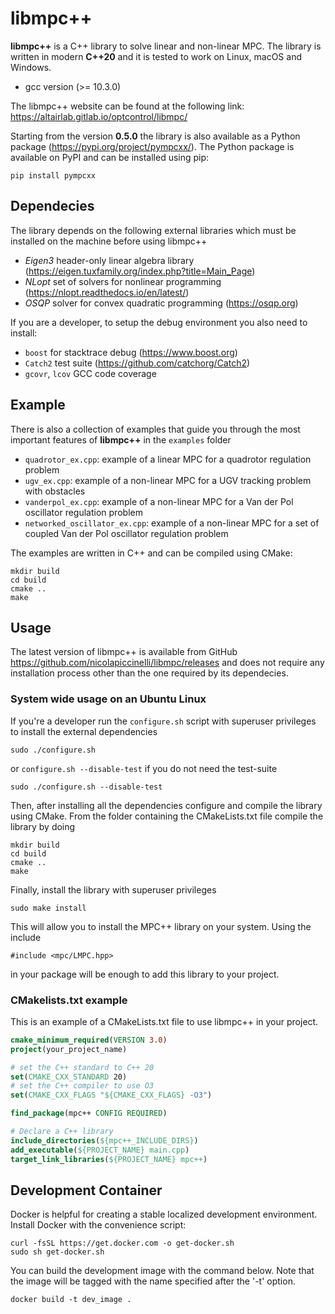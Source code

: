 # libmpc++
**libmpc++** is a C++ library to solve linear and non-linear MPC. The library is written in modern **C++20** and it
is tested to work on Linux, macOS and Windows.

* gcc version (>= 10.3.0)

The libmpc++ website can be found at the following link: https://altairlab.gitlab.io/optcontrol/libmpc/

Starting from the version **0.5.0** the library is also available as a Python package (https://pypi.org/project/pympcxx/). The Python package is available on PyPI and can be installed using pip:
```
pip install pympcxx
```

## Dependecies
The library depends on the following external libraries which must be installed on the machine before using libmpc++

* *Eigen3* header-only linear algebra library (https://eigen.tuxfamily.org/index.php?title=Main_Page)
* *NLopt* set of solvers for nonlinear programming (https://nlopt.readthedocs.io/en/latest/)
* *OSQP* solver for convex quadratic programming (https://osqp.org)

If you are a developer, to setup the debug environment you also need to install:
- `boost` for stacktrace debug (https://www.boost.org)
- `Catch2` test suite (https://github.com/catchorg/Catch2)
- `gcovr`, `lcov` GCC code coverage

## Example
There is also a collection of examples that guide you through the most important features of **libmpc++** in the `examples` folder

* `quadrotor_ex.cpp`: example of a linear MPC for a quadrotor regulation problem
* `ugv_ex.cpp`: example of a non-linear MPC for a UGV tracking problem with obstacles
* `vanderpol_ex.cpp`: example of a non-linear MPC for a Van der Pol oscillator regulation problem
* `networked_oscillator_ex.cpp`: example of a non-linear MPC for a set of coupled Van der Pol oscillator regulation problem

The examples are written in C++ and can be compiled using CMake:

```
mkdir build
cd build
cmake ..
make
```

## Usage
The latest version of libmpc++ is available from GitHub https://github.com/nicolapiccinelli/libmpc/releases and does not require any
installation process other than the one required by its dependecies.

### System wide usage on an Ubuntu Linux
If you're a developer run the `configure.sh` script with superuser privileges to install the external dependencies
```
sudo ./configure.sh
```
or `configure.sh --disable-test` if you do not need the test-suite
```
sudo ./configure.sh --disable-test
```
Then, after installing all the dependencies configure and compile the library using CMake. From the folder containing
the CMakeLists.txt file compile the library by doing
```
mkdir build
cd build
cmake ..
make
```
Finally, install the library with superuser privileges
```
sudo make install
```
This will allow you to install the MPC++ library on your system. Using the include 
```
#include <mpc/LMPC.hpp> 
```
in your package will be enough to add this library to your project.

### CMakelists.txt example
This is an example of a CMakeLists.txt file to use libmpc++ in your project.

```cmake
cmake_minimum_required(VERSION 3.0)
project(your_project_name)

# set the C++ standard to C++ 20
set(CMAKE_CXX_STANDARD 20)
# set the C++ compiler to use O3
set(CMAKE_CXX_FLAGS "${CMAKE_CXX_FLAGS} -O3")

find_package(mpc++ CONFIG REQUIRED)

# Declare a C++ library
include_directories(${mpc++_INCLUDE_DIRS})
add_executable(${PROJECT_NAME} main.cpp)
target_link_libraries(${PROJECT_NAME} mpc++)
```

## Development Container
Docker is helpful for creating a stable localized development environment. Install Docker with the convenience script:
```console
curl -fsSL https://get.docker.com -o get-docker.sh
sudo sh get-docker.sh
```

You can build the development image with the command below. Note that the image will be tagged with the name specified after the '-t' option.
```console
docker build -t dev_image .
```